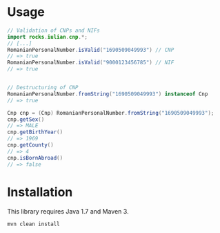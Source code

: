# Usage

```java
// Validation of CNPs and NIFs
import rocks.iulian.cnp.*;
// [...]
RomanianPersonalNumber.isValid("1690509049993") // CNP
// => true
RomanianPersonalNumber.isValid("9000123456785") // NIF
// => true


// Destructuring of CNP
RomanianPersonalNumber.fromString("1690509049993") instanceof Cnp
// => true

Cnp cnp = (Cnp) RomanianPersonalNumber.fromString("1690509049993");
cnp.getSex()
// => MALE
cnp.getBirthYear()
// => 1969
cnp.getCounty()
// => 4
cnp.isBornAbroad()
// => false
```

# Installation

This library requires Java 1.7 and Maven 3.

`mvn clean install`

